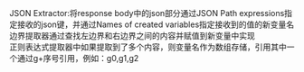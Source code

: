JSON Extractor:将response body中的json部分通过JSON Path expressions指定接收的json键，并通过Names of created variables指定接收到的值的新变量名<br>
边界提取器通过查找左边界和右边界之间的内容并赋值到新变量中实现<br>
正则表达式提取器中如果提取到了多个内容，则变量名作为数组存储，引用其中一个通过g+序号引用，例如：g0,g1,g2<br>

